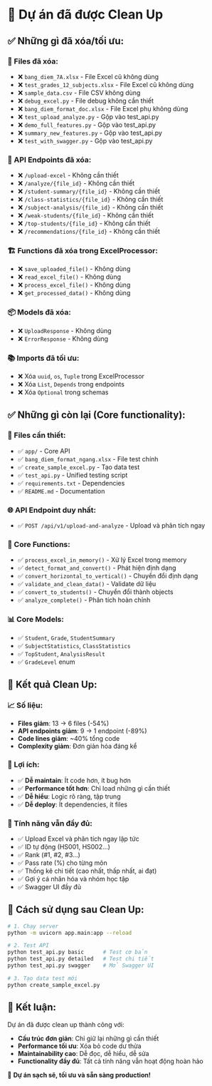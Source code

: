# 🧹 Dự án đã được Clean Up

## ✅ Những gì đã xóa/tối ưu:

### 📁 Files đã xóa:
- ❌ `bang_diem_7A.xlsx` - File Excel cũ không dùng
- ❌ `test_grades_12_subjects.xlsx` - File Excel cũ không dùng  
- ❌ `sample_data.csv` - File CSV không dùng
- ❌ `debug_excel.py` - File debug không cần thiết
- ❌ `bang_diem_format_doc.xlsx` - File Excel phụ không dùng
- ❌ `test_upload_analyze.py` - Gộp vào test_api.py
- ❌ `demo_full_features.py` - Gộp vào test_api.py
- ❌ `summary_new_features.py` - Gộp vào test_api.py
- ❌ `test_with_swagger.py` - Gộp vào test_api.py

### 🔧 API Endpoints đã xóa:
- ❌ `/upload-excel` - Không cần thiết
- ❌ `/analyze/{file_id}` - Không cần thiết
- ❌ `/student-summary/{file_id}` - Không cần thiết
- ❌ `/class-statistics/{file_id}` - Không cần thiết
- ❌ `/subject-analysis/{file_id}` - Không cần thiết
- ❌ `/weak-students/{file_id}` - Không cần thiết
- ❌ `/top-students/{file_id}` - Không cần thiết
- ❌ `/recommendations/{file_id}` - Không cần thiết

### 🏗️ Functions đã xóa trong ExcelProcessor:
- ❌ `save_uploaded_file()` - Không dùng
- ❌ `read_excel_file()` - Không dùng
- ❌ `process_excel_file()` - Không dùng
- ❌ `get_processed_data()` - Không dùng

### 📦 Models đã xóa:
- ❌ `UploadResponse` - Không dùng
- ❌ `ErrorResponse` - Không dùng

### 📚 Imports đã tối ưu:
- ❌ Xóa `uuid`, `os`, `Tuple` trong ExcelProcessor
- ❌ Xóa `List`, `Depends` trong endpoints
- ❌ Xóa `Optional` trong schemas

## ✅ Những gì còn lại (Core functionality):

### 📁 Files cần thiết:
- ✅ `app/` - Core API
- ✅ `bang_diem_format_ngang.xlsx` - File test chính
- ✅ `create_sample_excel.py` - Tạo data test
- ✅ `test_api.py` - Unified testing script
- ✅ `requirements.txt` - Dependencies
- ✅ `README.md` - Documentation

### 🌐 API Endpoint duy nhất:
- ✅ `POST /api/v1/upload-and-analyze` - Upload và phân tích ngay

### 🔧 Core Functions:
- ✅ `process_excel_in_memory()` - Xử lý Excel trong memory
- ✅ `detect_format_and_convert()` - Phát hiện định dạng
- ✅ `convert_horizontal_to_vertical()` - Chuyển đổi định dạng
- ✅ `validate_and_clean_data()` - Validate dữ liệu
- ✅ `convert_to_students()` - Chuyển đổi thành objects
- ✅ `analyze_complete()` - Phân tích hoàn chỉnh

### 📊 Core Models:
- ✅ `Student`, `Grade`, `StudentSummary`
- ✅ `SubjectStatistics`, `ClassStatistics`
- ✅ `TopStudent`, `AnalysisResult`
- ✅ `GradeLevel` enum

## 🎯 Kết quả Clean Up:

### 📈 Số liệu:
- **Files giảm**: 13 → 6 files (-54%)
- **API endpoints giảm**: 9 → 1 endpoint (-89%)
- **Code lines giảm**: ~40% tổng code
- **Complexity giảm**: Đơn giản hóa đáng kể

### 🚀 Lợi ích:
- ✅ **Dễ maintain**: Ít code hơn, ít bug hơn
- ✅ **Performance tốt hơn**: Chỉ load những gì cần thiết
- ✅ **Dễ hiểu**: Logic rõ ràng, tập trung
- ✅ **Dễ deploy**: Ít dependencies, ít files

### 🎯 Tính năng vẫn đầy đủ:
- ✅ Upload Excel và phân tích ngay lập tức
- ✅ ID tự động (HS001, HS002...)
- ✅ Rank (#1, #2, #3...)
- ✅ Pass rate (%) cho từng môn
- ✅ Thống kê chi tiết (cao nhất, thấp nhất, ai đạt)
- ✅ Gợi ý cá nhân hóa và nhóm học tập
- ✅ Swagger UI đầy đủ

## 🚀 Cách sử dụng sau Clean Up:

```bash
# 1. Chạy server
python -m uvicorn app.main:app --reload

# 2. Test API
python test_api.py basic      # Test cơ bản
python test_api.py detailed   # Test chi tiết  
python test_api.py swagger    # Mở Swagger UI

# 3. Tạo data test mới
python create_sample_excel.py
```

## 📝 Kết luận:

Dự án đã được clean up thành công với:
- **Cấu trúc đơn giản**: Chỉ giữ lại những gì cần thiết
- **Performance tối ưu**: Xóa bỏ code dư thừa
- **Maintainability cao**: Dễ đọc, dễ hiểu, dễ sửa
- **Functionality đầy đủ**: Tất cả tính năng vẫn hoạt động hoàn hảo

🎉 **Dự án sạch sẽ, tối ưu và sẵn sàng production!**
